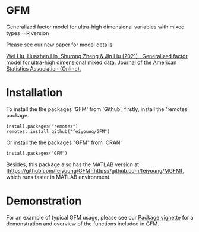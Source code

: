 # GFM
Generalized factor model for ultra-high dimensional variables with mixed types --R version

Please see our new paper for model details:

[Wei Liu, Huazhen Lin, Shurong Zheng & Jin Liu (2021) . Generalized factor model for ultra-high dimensional mixed data. Journal of the American Statistics Association (Online).](https://www.tandfonline.com/doi/abs/10.1080/01621459.2021.1999818?journalCode=uasa20)

# Installation

To install the the packages 'GFM' from 'Github', firstly, install the 'remotes' package.
```{Rmd}
install.packages("remotes")
remotes::install_github("feiyoung/GFM")
```
Or install the the packages "GFM" from 'CRAN'
```{Rmd}
install.packages("GFM")
```

Besides, this package also has the MATLAB version at [https://github.com/feiyoung/GFM](https://github.com/feiyoung/MGFM), which runs faster in MATLAB environment.

# Demonstration

For an example of typical GFM usage, please see our [Package vignette](https://feiyoung.github.io/RGFM/index.html) for a demonstration and overview of the functions included in GFM.
